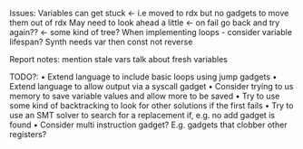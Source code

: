 Issues:
Variables can get stuck <- i.e moved to rdx but no gadgets to move them out of rdx
May need to look ahead a little <- on fail go back and try again?? <- some kind of tree?
When implementing loops - consider variable lifespan?
Synth needs var then const not reverse

Report notes:
mention stale vars
talk about fresh variables

TODO?:
• Extend language to include basic loops using jump gadgets
• Extend language to allow output via a syscall gadget
• Consider trying to us memory to save variable values and allow more to be saved
• Try to use some kind of backtracking to look for other solutions if the first fails
• Try to use an SMT solver to search for a replacement if, e.g. no add gadget is found
• Consider multi instruction gadget? E.g. gadgets that clobber other registers?